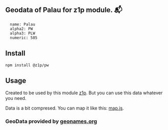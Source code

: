 
## Geodata of Palau for z1p module. :mailbox_with_mail:

```
  name: Palau
  alpha2: PW
  alpha3: PLW
  numeric: 585
```

## Install

```
npm install @z1p/pw
```

## Usage

Created to be used by this module [z1p](https://github.com/vzhufk/z1p).
But you can use this data whatever you need.

Data is a bit compresed. You can map it like this: [map.js](https://github.com/vzhufk/z1p/blob/master/src/map.js).

### GeoData provided by **[geonames.org](http://www.geonames.org/)**
